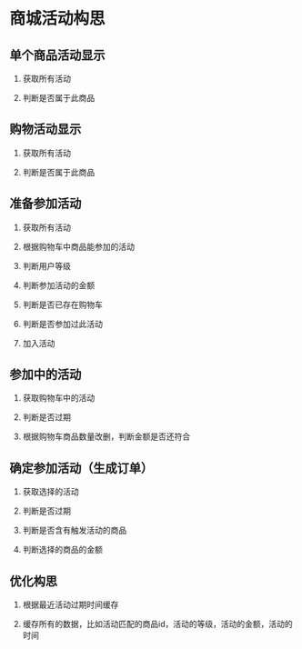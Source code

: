 # 商城活动构思

## 单个商品活动显示

1. 获取所有活动
   
2. 判断是否属于此商品

## 购物活动显示

1. 获取所有活动
   
2. 判断是否属于此商品

## 准备参加活动

1. 获取所有活动

2. 根据购物车中商品能参加的活动

3. 判断用户等级

4. 判断参加活动的金额

5. 判断是否已存在购物车

6. 判断是否参加过此活动

7. 加入活动

## 参加中的活动

1. 获取购物车中的活动

2. 判断是否过期

3. 根据购物车商品数量改删，判断金额是否还符合


## 确定参加活动（生成订单）

1. 获取选择的活动

2. 判断是否过期

2. 判断是否含有触发活动的商品

3. 判断选择的商品的金额

## 优化构思

1. 根据最近活动过期时间缓存
   
2. 缓存所有的数据，比如活动匹配的商品id，活动的等级，活动的金额，活动的时间
